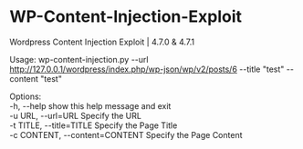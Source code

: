 # WP-Content-Injection-Exploit
Wordpress Content Injection Exploit | 4.7.0 &amp; 4.7.1


Usage: wp-content-injection.py --url http://127.0.0.1/wordpress/index.php/wp-json/wp/v2/posts/6 --title "test" --content "test"

Options:<br>
  -h,         --help              show this help message and exit<br>
  -u URL,     --url=URL           Specify the URL<br>
  -t TITLE,   --title=TITLE       Specify the Page Title<br>
  -c CONTENT, --content=CONTENT   Specify the Page Content<br>
